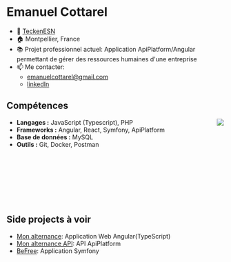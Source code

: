 # Emanuel Cottarel
- 💼 [TeckenESN](https://www.tecken.fr/)
- :house: Montpellier, France
- 📚 Projet professionnel actuel: Application ApiPlatform/Angular permettant de gérer des ressources humaines d'une entreprise
- 📫 Me contacter:
  - emanuelcottarel@gmail.com
  - [linkedIn](https://www.linkedin.com/in/emanuel-cottarel-b35019234/)


## Compétences

<img align="right" src="https://github-readme-stats.vercel.app/api/top-langs/?username=EmanuelCottarel&theme=shadow_blue&hide_langs_below=7">

- **Langages :** JavaScript (Typescript), PHP
- **Frameworks :** Angular, React, Symfony, ApiPlatform
- **Base de données :**  MySQL
- **Outils :** Git, Docker, Postman

&nbsp;

&nbsp;

&nbsp;

&nbsp;

## Side projects à voir
- [Mon alternance](https://github.com/EmanuelCottarel/monAlternance): Application Web Angular(TypeScript)
- [Mon alternance API](https://github.com/EmanuelCottarel/monAlternance-api): API ApiPlatform
- [BeFree](https://github.com/EmanuelCottarel/Befree): Application Symfony



<!---
EmanuelCottarel/EmanuelCottarel is a ✨ special ✨ repository because its `README.md` (this file) appears on your GitHub profile.
You can click the Preview link to take a look at your changes.
--->

